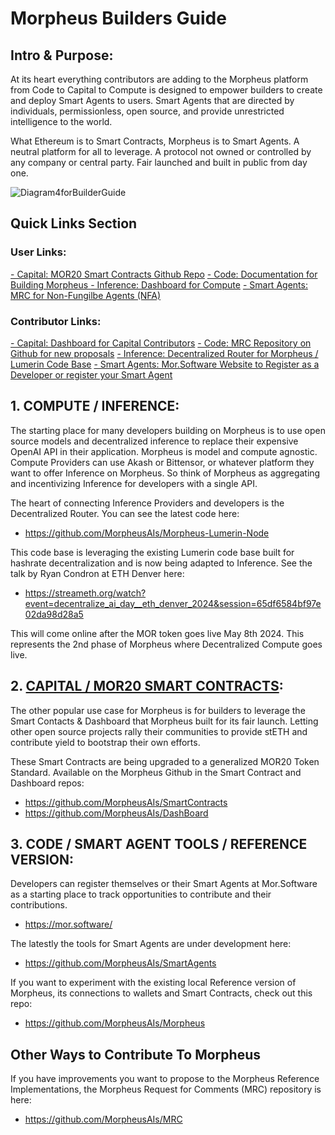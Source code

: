 # Morpheus Builders Guide

## Intro & Purpose:
At its heart everything contributors are adding to the Morpheus platform from Code to Capital to Compute is designed to empower builders to create and deploy Smart Agents to users. Smart Agents that are directed by individuals, permissionless, open source, and provide unrestricted intelligence to the world.

What Ethereum is to Smart Contracts, Morpheus is to Smart Agents. A neutral platform for all to leverage. A protocol not owned or controlled by any company or central party. Fair launched and built in public from day one.

![Diagram4forBuilderGuide](https://github.com/MorpheusAIs/Docs/assets/1563345/04f6b4ed-0fb5-4f2a-af35-a91ae11c6261)

## Quick Links Section

### User Links:
[- Capital: MOR20 Smart Contracts Github Repo](https://github.com/MorpheusAIs/SmartContracts)
[- Code: Documentation for Building Morpheus ](https://github.com/MorpheusAIs/Docs)
[- Inference: Dashboard for Compute](https://github.com/MorpheusAIs/DashBoard)
[- Smart Agents: MRC for Non-Fungilbe Agents (NFA) ](https://github.com/MorpheusAIs/MRC/blob/main/MRC21.md)

### Contributor Links:
[- Capital: Dashboard for Capital Contributors](https://morpheus.206.189.243.3.sslip.io/#/mainnet/capital)
[- Code: MRC Repository on Github for new proposals](https://github.com/MorpheusAIs/MRC)
[- Inference: Decentralized Router for Morpheus / Lumerin Code Base](https://github.com/MorpheusAIs/Morpheus-Lumerin-Node)
[- Smart Agents: Mor.Software Website to Register as a Developer or register your Smart Agent](https://mor.software/)

## 1. COMPUTE / INFERENCE:
The starting place for many developers building on Morpheus is to use open source models and decentralized inference to replace their expensive OpenAI API in their application. Morpheus is model and compute agnostic. Compute Providers can use Akash or Bittensor, or whatever platform they want to offer Inference on Morpheus. So think of Morpheus as aggregating and incentivizing Inference for developers with a single API.

The heart of connecting Inference Providers and developers is the Decentralized Router. You can see the latest code here: 
- https://github.com/MorpheusAIs/Morpheus-Lumerin-Node

This code base is leveraging the existing Lumerin code base built for hashrate decentralization and is now being adapted to Inference. See the talk by Ryan Condron at ETH Denver here: 

- https://streameth.org/watch?event=decentralize_ai_day__eth_denver_2024&session=65df6584bf97e02da98d28a5

This will come online after the MOR token goes live May 8th 2024. This represents the 2nd phase of Morpheus where Decentralized Compute goes live.

## 2. [CAPITAL / MOR20 SMART CONTRACTS](https://www.mor20.org/):
The other popular use case for Morpheus is for builders to leverage the Smart Contacts & Dashboard that Morpheus built for its fair launch. Letting other open source projects rally their communities to provide stETH and contribute yield to bootstrap their own efforts.

These Smart Contracts are being upgraded to a generalized MOR20 Token Standard.
Available on the Morpheus Github in the Smart Contract and Dashboard repos:
- https://github.com/MorpheusAIs/SmartContracts
- https://github.com/MorpheusAIs/DashBoard

## 3. CODE / SMART AGENT TOOLS / REFERENCE VERSION:
Developers can register themselves or their Smart Agents at Mor.Software as a starting place to track opportunities to contribute and their contributions.
- https://mor.software/

The latestly the tools for Smart Agents are under development here:
- https://github.com/MorpheusAIs/SmartAgents

If you want to experiment with the existing local Reference version of Morpheus, its connections to wallets and Smart Contracts, check out this repo: 
- https://github.com/MorpheusAIs/Morpheus 

## Other Ways to Contribute To Morpheus
If you have improvements you want to propose to the Morpheus Reference Implementations, the Morpheus Request for Comments (MRC) repository is here:
- https://github.com/MorpheusAIs/MRC
